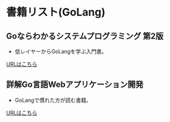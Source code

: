 # 書籍リスト(GoLang)

## Goならわかるシステムプログラミング 第2版

- 低レイヤーからGoLangを学ぶ入門書。

[URLはこちら](https://www.amazon.co.jp/Go%E3%81%AA%E3%82%89%E3%82%8F%E3%81%8B%E3%82%8B%E3%82%B7%E3%82%B9%E3%83%86%E3%83%A0%E3%83%97%E3%83%AD%E3%82%B0%E3%83%A9%E3%83%9F%E3%83%B3%E3%82%B0-%E7%AC%AC2%E7%89%88-%E6%B8%8B%E5%B7%9D%E3%82%88%E3%81%97%E3%81%8D/dp/4908686122/ref=sr_1_18?__mk_ja_JP=%E3%82%AB%E3%82%BF%E3%82%AB%E3%83%8A&crid=331B055VAOMR&dib=eyJ2IjoiMSJ9.z3SR5-976WZW62hM75uYymelzRsCTgjlk-id8kXRxp0Uz3mfsnuK6sjrxYRT1sd-uJSYN6zyD90Eyrb14Mbo6tXmv9TsUEE-1Dibv05dJ1kZgAsmC4TphKzXc0eT_bTh0orASFvjmnGZ6QnO4Yy7BRndAJf00xwgw-w1zBrcAfGgMXyH9X9CBbz5WXPbfNfI6R5_UYkJxv049RKR5rAZ6cuFlFfkS35gUL5fRbYbdhVoeaA8BQcWEvlIzfKTYnXJL049yHipQ6pwlBzbO0_YZbpXFgrUgy5uFp69kSRMAhA.ygxHhEnegZs-tH3vv1Jai1fvDVxNxtC7ij7_nRoX_3s&dib_tag=se&keywords=golang&qid=1745762102&sprefix=golang%2Caps%2C199&sr=8-18)

## 詳解Go言語Webアプリケーション開発

- GoLangで慣れた方が読む書籍。

[URLはこちら](https://www.amazon.co.jp/%E8%A9%B3%E8%A7%A3Go%E8%A8%80%E8%AA%9EWeb%E3%82%A2%E3%83%97%E3%83%AA%E3%82%B1%E3%83%BC%E3%82%B7%E3%83%A7%E3%83%B3%E9%96%8B%E7%99%BA-%E6%B8%85%E6%B0%B4-%E9%99%BD%E4%B8%80%E9%83%8E/dp/4863543727/ref=sr_1_1?__mk_ja_JP=%E3%82%AB%E3%82%BF%E3%82%AB%E3%83%8A&crid=3HZDQPLMFTCDE&dib=eyJ2IjoiMSJ9.pl3sbVUvwhdusBRhVBD4noCv78nKQQdpqQllAa8ZAafQFmKil-o_veHR7riHrhUb207l2ihFlLI04FTIk9DjjiI_C_jj7MjE3C1xZp1d1NY.N2o87tvQu9bJs1n9m-VtelucmysdJVPhDTdbhxL-9Rk&dib_tag=se&keywords=%E8%A9%B3%E8%A7%A3Go%E8%A8%80%E8%AA%9EWeb%E3%82%A2%E3%83%97%E3%83%AA%E3%82%B1%E3%83%BC%E3%82%B7%E3%83%A7%E3%83%B3%E9%96%8B%E7%99%BA&qid=1745763190&s=books&sprefix=%E8%A9%B3%E8%A7%A3go%E8%A8%80%E8%AA%9Eweb%E3%82%A2%E3%83%97%E3%83%AA%E3%82%B1%E3%83%BC%E3%82%B7%E3%83%A7%E3%83%B3%E9%96%8B%E7%99%BA%2Cstripbooks%2C222&sr=1-1)